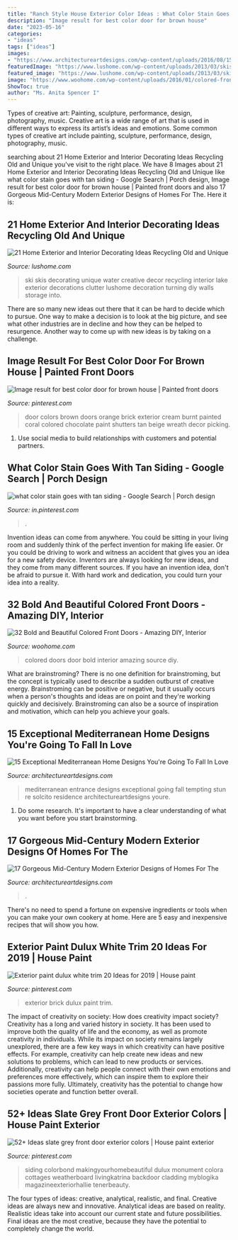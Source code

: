 ```yaml
---
title: "Ranch Style House Exterior Color Ideas : What Color Stain Goes With Tan Siding"
description: "Image result for best color door for brown house"
date: "2023-05-16"
categories:
- "ideas"
tags: ["ideas"]
images:
- "https://www.architectureartdesigns.com/wp-content/uploads/2016/08/15-Exceptional-Mediterranean-Home-Designs-Youre-Going-To-Fall-In-Love-With-Part-2-2.jpg"
featuredImage: "https://www.lushome.com/wp-content/uploads/2013/03/skis-home-interior-decorating-ideas-13.jpg"
featured_image: "https://www.lushome.com/wp-content/uploads/2013/03/skis-home-interior-decorating-ideas-13.jpg"
image: "https://www.woohome.com/wp-content/uploads/2016/01/colored-front-door-24.jpg"
ShowToc: true
author: "Ms. Anita Spencer I"
---
```



Types of creative art: Painting, sculpture, performance, design, photography, music.
Creative art is a wide range of art that is used in different ways to express its artist’s ideas and emotions. Some common types of creative art include painting, sculpture, performance, design, photography, music.

	

		
searching about 21 Home Exterior and Interior Decorating Ideas Recycling Old and Unique you've visit to the right place. We have 8 Images about 21 Home Exterior and Interior Decorating Ideas Recycling Old and Unique like what color stain goes with tan siding - Google Search | Porch design, Image result for best color door for brown house | Painted front doors and also 17 Gorgeous Mid-Century Modern Exterior Designs of Homes For The. Here it is:
		
    
## 21 Home Exterior And Interior Decorating Ideas Recycling Old And Unique

<img loading=lazy src="https://www.lushome.com/wp-content/uploads/2013/03/skis-home-interior-decorating-ideas-13.jpg" onerror="this.onerror=null;this.src='https://tse4.mm.bing.net/th?id=OIP.hjJvzc1qJEizmTDigZDB6AHaKD&amp;pid=15.1';" alt="21 Home Exterior and Interior Decorating Ideas Recycling Old and Unique">

_Source: lushome.com_

>ski skis decorating unique water creative decor recycling interior lake exterior decorations clutter lushome decoration turning diy walls storage into. 

	

There are so many new ideas out there that it can be hard to decide which to pursue. One way to make a decision is to look at the big picture, and see what other industries are in decline and how they can be helped to resurgence. Another way to come up with new ideas is by taking on a challenge.

    
## Image Result For Best Color Door For Brown House | Painted Front Doors

<img loading=lazy src="https://i.pinimg.com/736x/d0/1c/ff/d01cffc86801322cbf1272bd01caa20e.jpg" onerror="this.onerror=null;this.src='https://tse3.mm.bing.net/th?id=OIP.krjfwOA0RBCGRG1WmB0deQHaNJ&amp;pid=15.1';" alt="Image result for best color door for brown house | Painted front doors">

_Source: pinterest.com_

>door colors brown doors orange brick exterior cream burnt painted coral colored chocolate paint shutters tan beige wreath decor picking. 

	

1. Use social media to build relationships with customers and potential partners.

    
## What Color Stain Goes With Tan Siding - Google Search | Porch Design

<img loading=lazy src="https://i.pinimg.com/736x/1d/1e/c9/1d1ec9302c7afd251201b285273ab09f.jpg" onerror="this.onerror=null;this.src='https://tse4.mm.bing.net/th?id=OIP.hV6Sfu6VsWdgd3ZTqdhicwHaLQ&amp;pid=15.1';" alt="what color stain goes with tan siding - Google Search | Porch design">

_Source: in.pinterest.com_

>. 

	

Invention ideas can come from anywhere. You could be sitting in your living room and suddenly think of the perfect invention for making life easier. Or you could be driving to work and witness an accident that gives you an idea for a new safety device. Inventors are always looking for new ideas, and they come from many different sources. If you have an invention idea, don't be afraid to pursue it. With hard work and dedication, you could turn your idea into a reality.

    
## 32 Bold And Beautiful Colored Front Doors - Amazing DIY, Interior

<img loading=lazy src="https://www.woohome.com/wp-content/uploads/2016/01/colored-front-door-24.jpg" onerror="this.onerror=null;this.src='https://tse4.mm.bing.net/th?id=OIP.02l3jQBFqeEspyOsL-wRXQHaJ3&amp;pid=15.1';" alt="32 Bold and Beautiful Colored Front Doors - Amazing DIY, Interior">

_Source: woohome.com_

>colored doors door bold interior amazing source diy. 

	

What are brainstroming?
There is no one definition for brainstroming, but the concept is typically used to describe a sudden outburst of creative energy. Brainstroming can be positive or negative, but it usually occurs when a person's thoughts and ideas are on point and they're working quickly and decisively. Brainstroming can also be a source of inspiration and motivation, which can help you achieve your goals.

    
## 15 Exceptional Mediterranean Home Designs You&#039;re Going To Fall In Love

<img loading=lazy src="https://www.architectureartdesigns.com/wp-content/uploads/2016/08/15-Exceptional-Mediterranean-Home-Designs-Youre-Going-To-Fall-In-Love-With-Part-2-2.jpg" onerror="this.onerror=null;this.src='https://tse1.mm.bing.net/th?id=OIP.D-mecnBUzDB4D37aIq-7WAHaLH&amp;pid=15.1';" alt="15 Exceptional Mediterranean Home Designs You&#039;re Going To Fall In Love">

_Source: architectureartdesigns.com_

>mediterranean entrance designs exceptional going fall tempting stun re solcito residence architectureartdesigns youre. 

	

1. Do some research. It's important to have a clear understanding of what you want before you start brainstorming.

    
## 17 Gorgeous Mid-Century Modern Exterior Designs Of Homes For The

<img loading=lazy src="https://www.architectureartdesigns.com/wp-content/uploads/2015/02/639.jpg" onerror="this.onerror=null;this.src='https://tse4.mm.bing.net/th?id=OIP.LXRjZrN1fNko_iYcDMEE1AHaFf&amp;pid=15.1';" alt="17 Gorgeous Mid-Century Modern Exterior Designs of Homes For The">

_Source: architectureartdesigns.com_

>. 

	

There's no need to spend a fortune on expensive ingredients or tools when you can make your own cookery at home. Here are 5 easy and inexpensive recipes that will show you how.

    
## Exterior Paint Dulux White Trim 20 Ideas For 2019 | House Paint

<img loading=lazy src="https://i.pinimg.com/736x/01/49/38/014938473bdc3298afa598295b84a186.jpg" onerror="this.onerror=null;this.src='https://tse1.mm.bing.net/th?id=OIP.U1vi9NNN2t7iwyQFTNBCIgAAAA&amp;pid=15.1';" alt="Exterior paint dulux white trim 20 Ideas for 2019 | House paint">

_Source: pinterest.com_

>exterior brick dulux paint trim. 

	

The impact of creativity on society: How does creativity impact society?
Creativity has a long and varied history in society. It has been used to improve both the quality of life and the economy, as well as promote creativity in individuals. While its impact on society remains largely unexplored, there are a few key ways in which creativity can have positive effects. For example, creativity can help create new ideas and new solutions to problems, which can lead to new products or services. Additionally, creativity can help people connect with their own emotions and preferences more effectively, which can inspire them to explore their passions more fully. Ultimately, creativity has the potential to change how societies operate and function better overall.

    
## 52+ Ideas Slate Grey Front Door Exterior Colors | House Paint Exterior

<img loading=lazy src="https://i.pinimg.com/736x/27/6e/18/276e185fce2fcc70f860763450146597.jpg" onerror="this.onerror=null;this.src='https://tse1.mm.bing.net/th?id=OIP.ebHdOJVlUXaYhab4HnJklgAAAA&amp;pid=15.1';" alt="52+ Ideas slate grey front door exterior colors | House paint exterior">

_Source: pinterest.com_

>siding colorbond makingyourhomebeautiful dulux monument colora cottages weatherboard livingkatrina backdoor cladding myblogika magazineexteriorhallie tenerbeauty. 

	

The four types of ideas: creative, analytical, realistic, and final.
Creative ideas are always new and innovative. Analytical ideas are based on reality. Realistic ideas take into account our current state and future possibilities. Final ideas are the most creative, because they have the potential to completely change the world.

